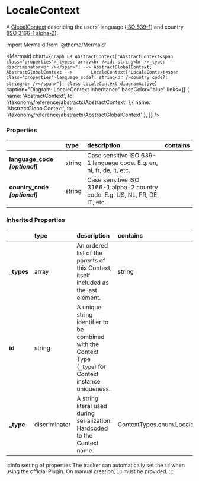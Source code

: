 # LocaleContext

A [GlobalContext](/taxonomy/reference/global-contexts/overview.md) describing the users' language ([ISO 639-1](https://en.wikipedia.org/wiki/List_of_ISO_639-1_codes)) and country ([ISO 3166-1 alpha-2](https://en.wikipedia.org/wiki/ISO_3166-1_alpha-2#Officially_assigned_code_elements)).

import Mermaid from '@theme/Mermaid'

<Mermaid chart={`
    graph LR
      AbstractContext["AbstractContext<span class='properties'>_types: array<br />id: string<br />_type: discriminator<br /></span>"] --> AbstractGlobalContext;
      AbstractGlobalContext -->       LocaleContext["LocaleContext<span class='properties'>language_code?: string<br />country_code?: string<br /></span>"];
    class LocaleContext diagramActive
  `}
  caption="Diagram: LocaleContext inheritance"
  baseColor="blue"
  links={[
{ name: 'AbstractContext', to: '/taxonomy/reference/abstracts/AbstractContext' },{ name: 'AbstractGlobalContext', to: '/taxonomy/reference/abstracts/AbstractGlobalContext' },  ]}
/>

### Properties

|                                 | type   | description                                                                   | contains |
|:--------------------------------|:-------|:------------------------------------------------------------------------------|:---------|
| **language\_code _[optional]_** | string | Case sensitive ISO 639-1 language code. E.g. en, nl, fr, de, it, etc.         |          |
| **country\_code _[optional]_**  | string | Case sensitive ISO 3166-1 alpha-2 country code. E.g. US, NL, FR, DE, IT, etc. |          |
### Inherited Properties

|             | type          | description                                                                                                | contains                        |
|:------------|:--------------|:-----------------------------------------------------------------------------------------------------------|:--------------------------------|
| **\_types** | array         | An ordered list of the parents of this Context, itself included as the last element.                       | string                          |
| **id**      | string        | A unique string identifier to be combined with the Context Type (`_type`) for Context instance uniqueness. |                                 |
| **\_type**  | discriminator | A string literal used during serialization. Hardcoded to the Context name.                                 | ContextTypes.enum.LocaleContext |

:::info setting of properties
The tracker can automatically set the `id` when using the official Plugin. On manual creation, `id` must be provided. 
:::
